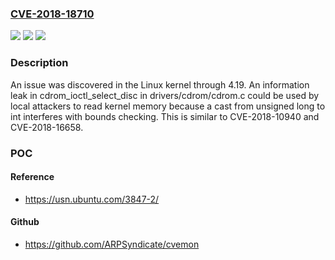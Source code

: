 ### [CVE-2018-18710](https://cve.mitre.org/cgi-bin/cvename.cgi?name=CVE-2018-18710)
![](https://img.shields.io/static/v1?label=Product&message=n%2Fa&color=blue)
![](https://img.shields.io/static/v1?label=Version&message=n%2Fa&color=blue)
![](https://img.shields.io/static/v1?label=Vulnerability&message=n%2Fa&color=brighgreen)

### Description

An issue was discovered in the Linux kernel through 4.19. An information leak in cdrom_ioctl_select_disc in drivers/cdrom/cdrom.c could be used by local attackers to read kernel memory because a cast from unsigned long to int interferes with bounds checking. This is similar to CVE-2018-10940 and CVE-2018-16658.

### POC

#### Reference
- https://usn.ubuntu.com/3847-2/

#### Github
- https://github.com/ARPSyndicate/cvemon


